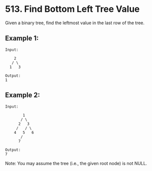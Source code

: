 # 513. Find Bottom Left Tree Value

Given a binary tree, find the leftmost value in the last row of the tree.

## Example 1:

```
Input:

    2
   / \
  1   3

Output:
1
```
## Example 2:

```
Input:

        1
       / \
      2   3
     /   / \
    4   5   6
       /
      7

Output:
7
```
Note: You may assume the tree (i.e., the given root node) is not NULL.